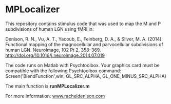 # MPLocalizer

This repository contains stimulus code that was used to map the M and P subdivisions of human LGN using fMRI in:

Denison, R. N., Vu, A. T., Yacoub, E., Feinberg, D. A., & Silver, M. A. (2014). 
Functional mapping of the magnocellular and parvocellular subdivisions of human LGN. 
NeuroImage, 102 Pt 2, 358–369. http://doi.org/10.1016/j.neuroimage.2014.07.019

The code runs on Matlab with Psychtoolbox. Your graphics card must be compatible with the following Psychtoolbox command:
Screen('BlendFunction',win, GL_SRC_ALPHA, GL_ONE_MINUS_SRC_ALPHA)

The main function is **runMPLocalizer.m**

For more information: www.racheldenison.com
